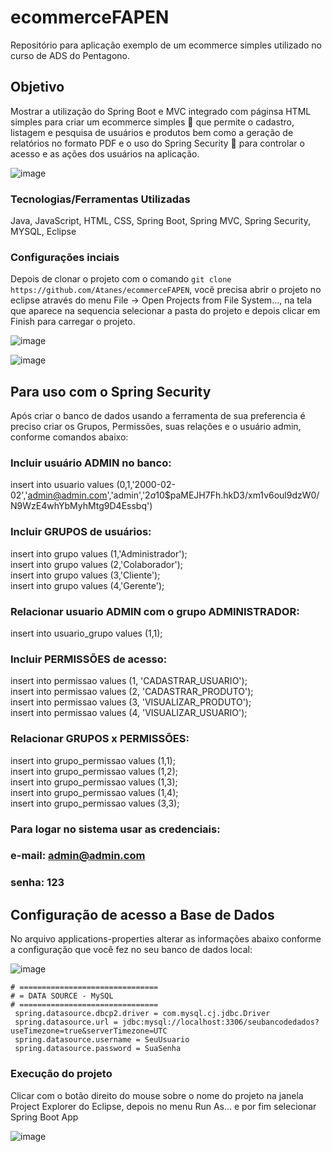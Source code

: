 # ecommerceFAPEN
Repositório para aplicação exemplo de um ecommerce simples utilizado no curso de ADS do Pentagono.

## Objetivo
Mostrar a utilização do Spring Boot e MVC integrado com páginsa HTML simples para criar um ecommerce simples 🛒 que permite o cadastro, listagem e pesquisa 
de usuários e produtos bem como a geração de relatórios no formato PDF e o uso do Spring Security 🔑 para controlar o acesso e as ações dos usuários na aplicação.

![image](https://user-images.githubusercontent.com/18126923/176027474-f2255ae8-a420-469e-ade7-bfd458ab0d35.png)

### Tecnologias/Ferramentas Utilizadas
Java, JavaScript, HTML, CSS, Spring Boot, Spring MVC, Spring Security, MYSQL, Eclipse

### Configurações inciais
Depois de clonar o projeto com o comando ```git clone https://github.com/Atanes/ecommerceFAPEN```, você precisa abrir o projeto no eclipse através do menu File -> Open Projects from File System..., na tela que aparece na sequencia selecionar a pasta do projeto e depois clicar em Finish para carregar o projeto.

![image](https://user-images.githubusercontent.com/18126923/176019533-ded3f095-221b-481a-abd6-34c158b87642.png)

![image](https://user-images.githubusercontent.com/18126923/176019353-2f0d0543-48a4-4c44-9297-55183892e2bc.png)

## Para uso com o Spring Security
Após criar o banco de dados usando a ferramenta de sua preferencia é preciso criar os Grupos, Permissões, suas relações e o usuário admin, conforme comandos abaixo: 

### Incluir usuário ADMIN no banco:  
insert into usuario values (0,1,'2000-02-02','admin@admin.com','admin','$2a$10$paMEJH7Fh.hkD3/xm1v6oul9dzW0/N9WzE4whYbMyhMtg9D4Essbq')

### Incluir GRUPOS de usuários:  
insert into grupo values (1,'Administrador');  
insert into grupo values (2,'Colaborador');  
insert into grupo values (3,'Cliente');  
insert into grupo values (4,'Gerente');  

### Relacionar usuario ADMIN com o grupo ADMINISTRADOR:  
insert into usuario_grupo values (1,1);

### Incluir PERMISSÕES de acesso:  
insert into permissao values (1, 'CADASTRAR_USUARIO');  
insert into permissao values (2, 'CADASTRAR_PRODUTO');  
insert into permissao values (3, 'VISUALIZAR_PRODUTO');  
insert into permissao values (4, 'VISUALIZAR_USUARIO');  

### Relacionar GRUPOS x PERMISSÕES:  
insert into grupo_permissao values (1,1);  
insert into grupo_permissao values (1,2);  
insert into grupo_permissao values (1,3);  
insert into grupo_permissao values (1,4);  
insert into grupo_permissao values (3,3);  

### Para logar no sistema usar as credenciais:

### e-mail: admin@admin.com
### senha: 123

## Configuração de acesso a Base de Dados
No arquivo applications-properties alterar as informações abaixo conforme a configuração que você fez no seu banco de dados local:

![image](https://user-images.githubusercontent.com/18126923/176029763-3ea87537-0160-454f-9749-395c13534992.png)

```
# ===============================
# = DATA SOURCE - MySQL
# ===============================
 spring.datasource.dbcp2.driver = com.mysql.cj.jdbc.Driver
 spring.datasource.url = jdbc:mysql://localhost:3306/seubancodedados?useTimezone=true&serverTimezone=UTC
 spring.datasource.username = SeuUsuario
 spring.datasource.password = SuaSenha
```
### Execução do projeto
Clicar com o botão direito do mouse sobre o nome do projeto na janela Project Explorer do Eclipse, depois no menu Run As... e por fim selecionar Spring Boot App

![image](https://user-images.githubusercontent.com/18126923/176030267-52ec7dad-b8fa-41c6-bbda-16b4ae80e98b.png)
